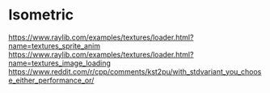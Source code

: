 # Isometric

https://www.raylib.com/examples/textures/loader.html?name=textures_sprite_anim
https://www.raylib.com/examples/textures/loader.html?name=textures_image_loading
https://www.reddit.com/r/cpp/comments/kst2pu/with_stdvariant_you_choose_either_performance_or/